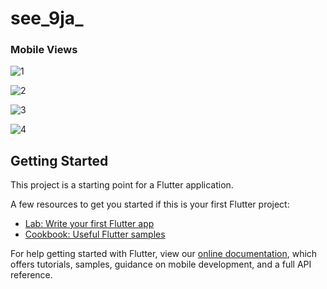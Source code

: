# see_9ja_

### Mobile Views


![1](https://user-images.githubusercontent.com/61213263/179417864-2f549a14-01b6-4338-8e3c-c18271ec749b.jpg)


![2](https://user-images.githubusercontent.com/61213263/179417872-536711fb-453b-4488-8074-c4f8172fa83a.jpg)


![3](https://user-images.githubusercontent.com/61213263/179417880-2ba9a7fe-59fb-47fb-8fc0-0018f4b80c64.jpg)


![4](https://user-images.githubusercontent.com/61213263/179417886-f20e5caf-70bb-45c0-bd62-ddd25fdc022a.png)





## Getting Started

This project is a starting point for a Flutter application.

A few resources to get you started if this is your first Flutter project:

- [Lab: Write your first Flutter app](https://flutter.dev/docs/get-started/codelab)
- [Cookbook: Useful Flutter samples](https://flutter.dev/docs/cookbook)

For help getting started with Flutter, view our
[online documentation](https://flutter.dev/docs), which offers tutorials,
samples, guidance on mobile development, and a full API reference.
